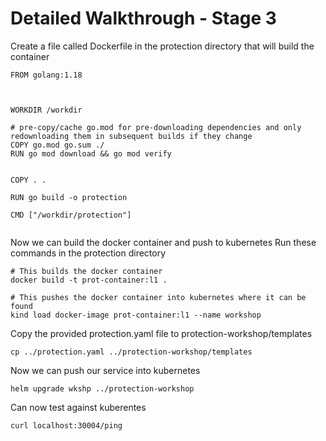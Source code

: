 # Detailed Walkthrough - Stage 3

Create a file called Dockerfile in the protection directory that will build the container
```docker
FROM golang:1.18



WORKDIR /workdir

# pre-copy/cache go.mod for pre-downloading dependencies and only redownloading them in subsequent builds if they change
COPY go.mod go.sum ./
RUN go mod download && go mod verify


COPY . .

RUN go build -o protection

CMD ["/workdir/protection"]


```

Now we can build the docker container and push to kubernetes
Run these commands in the protection directory
```shell
# This builds the docker container
docker build -t prot-container:l1 .

# This pushes the docker container into kubernetes where it can be found
kind load docker-image prot-container:l1 --name workshop
```

Copy the provided protection.yaml file to protection-workshop/templates
```shell
cp ../protection.yaml ../protection-workshop/templates

```

Now we can push our service into kubernetes
```shell
helm upgrade wkshp ../protection-workshop

```

Can now test against kuberentes
```shell
curl localhost:30004/ping
```
